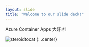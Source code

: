 ```yaml
---
layout: slide
title: "Welcome to our slide deck!"
---
```


Azure Container Apps 大好き!

![steroidtocat](https://octodex.github.com/images/steroidtocat.png)
{: .center}
